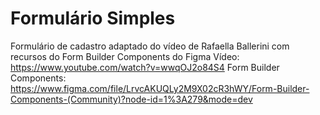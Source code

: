 # Formulário Simples
Formulário de cadastro adaptado do vídeo de Rafaella Ballerini com recursos do Form Builder Components do Figma
Vídeo: https://www.youtube.com/watch?v=wwqOJ2o84S4
Form Builder Components: https://www.figma.com/file/LrvcAKUQLy2M9X02cR3hWY/Form-Builder-Components-(Community)?node-id=1%3A279&mode=dev
